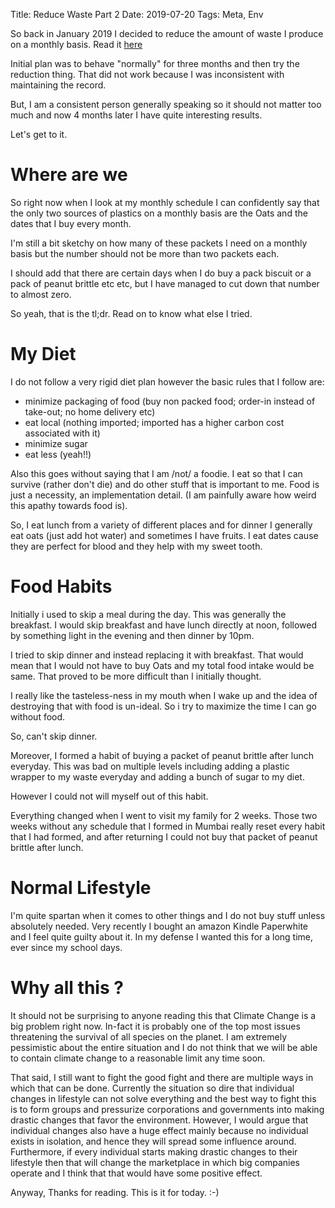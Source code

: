 Title: Reduce Waste Part 2
Date: 2019-07-20
Tags: Meta, Env

So back in January 2019 I decided to reduce the amount of waste I
produce on a monthly basis. Read it [here](https://signalshore.github.io/blog/What-a-waste.html)

Initial plan was to behave "normally" for three months and then try
the reduction thing. That did not work because I was inconsistent with
maintaining the record.

But, I am a consistent person generally speaking so it should not
matter too much and now 4 months later I have quite interesting
results.

Let's get to it. 

# Where are we
So right now when I look at my monthly schedule I can confidently say
that the only two sources of plastics on a monthly basis are the Oats
and the dates that I buy every month.

I'm still a bit sketchy on how many of these packets I need on a
monthly basis but the number should not be more than two packets each.

I should add that there are certain days when I do buy a pack biscuit
or a pack of peanut brittle etc etc, but I have managed to cut down
that number to almost zero.

So yeah, that is the tl;dr. Read on to know what else I tried.

# My Diet
I do not follow a very rigid diet plan however the basic rules that I follow are:
- minimize packaging of food (buy non packed food; order-in instead of
  take-out; no home delivery etc)
- eat local (nothing imported; imported has a higher carbon cost associated with it)
- minimize sugar
- eat less (yeah!!)

Also this goes without saying that I am /not/ a foodie. I eat so that
I can survive (rather don't die) and do other stuff that is important
to me. Food is just a necessity, an implementation detail. (I am
painfully aware how weird this apathy towards food is).

So, I eat lunch from a variety of different places and for dinner I
generally eat oats (just add hot water) and sometimes I have fruits. I
eat dates cause they are perfect for blood and they help with my sweet
tooth.


# Food Habits
Initially i used to skip a meal during the day. This was generally the
breakfast. I would skip breakfast and have lunch directly at noon,
followed by something light in the evening and then dinner by 10pm.

I tried to skip dinner and instead replacing it with breakfast. That
would mean that I would not have to buy Oats and my total food intake
would be same. That proved to be more difficult than I initially
thought.

I really like the tasteless-ness in my mouth when I wake up and the
idea of destroying that with food is un-ideal. So i try to maximize the
time I can go without food.

So, can't skip dinner.

Moreover, I formed a habit of buying a packet of peanut brittle after
lunch everyday. This was bad on multiple levels including adding a
plastic wrapper to my waste everyday and adding a bunch of sugar to my
diet.

However I could not will myself out of this habit.

Everything changed when I went to visit my family for 2 weeks. Those
two weeks without any schedule that I formed in Mumbai really reset
every habit that I had formed, and after returning I could not buy
that packet of peanut brittle after lunch.

# Normal Lifestyle
I'm quite spartan when it comes to other things and I do not buy stuff
unless absolutely needed. Very recently I bought an amazon Kindle
Paperwhite and I feel quite guilty about it. In my defense I wanted
this for a long time, ever since my school days.

# Why all this ?
It should not be surprising to anyone reading this that Climate Change
is a big problem right now. In-fact it is probably one of the top most
issues threatening the survival of all species on the planet. I am
extremely pessimistic about the entire situation and I do not think
that we will be able to contain climate change to a reasonable limit
any time soon.

That said, I still want to fight the good fight and there are multiple
ways in which that can be done. Currently the situation so dire that
individual changes in lifestyle can not solve everything and the best
way to fight this is to form groups and pressurize corporations and
governments into making drastic changes that favor the
environment. However, I would argue that individual changes also have
a huge effect mainly because no individual exists in isolation, and
hence they will spread some influence around. Furthermore, if every
individual starts making drastic changes to their lifestyle then that
will change the marketplace in which big companies operate and I think
that that would have some positive effect.

Anyway, Thanks for reading. This is it for today. :-)


